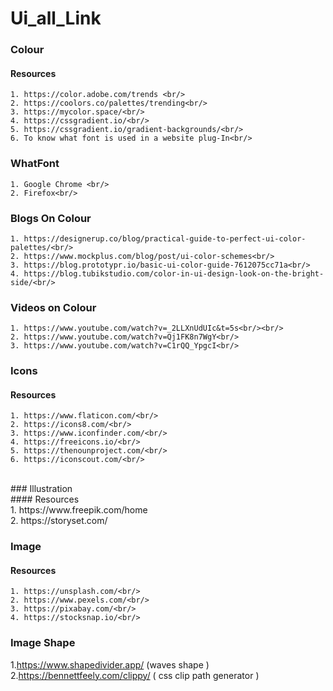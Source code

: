 # Ui_all_Link
### Colour
#### Resources<br/>
    1. https://color.adobe.com/trends <br/>
    2. https://coolors.co/palettes/trending<br/>
    3. https://mycolor.space/<br/>
    4. https://cssgradient.io/<br/>
    5. https://cssgradient.io/gradient-backgrounds/<br/>
    6. To know what font is used in a website plug-In<br/>
### WhatFont<br/>
    1. Google Chrome <br/>
    2. Firefox<br/>

### Blogs On Colour<br/>
    1. https://designerup.co/blog/practical-guide-to-perfect-ui-color-palettes/<br/>
    2. https://www.mockplus.com/blog/post/ui-color-schemes<br/>
    3. https://blog.prototypr.io/basic-ui-color-guide-7612075cc71a<br/>
    4. https://blog.tubikstudio.com/color-in-ui-design-look-on-the-bright-side/<br/>

### Videos on Colour<br/>
    1. https://www.youtube.com/watch?v=_2LLXnUdUIc&t=5s<br/><br/>
    2. https://www.youtube.com/watch?v=Qj1FK8n7WgY<br/>
    3. https://www.youtube.com/watch?v=C1rQQ_YpgcI<br/>

### Icons<br/>
#### Resources<br/>
    1. https://www.flaticon.com/<br/>
    2. https://icons8.com/<br/>
    3. https://www.iconfinder.com/<br/>
    4. https://freeicons.io/<br/>
    5. https://thenounproject.com/<br/>
    6. https://iconscout.com/<br/>
<br/>
### Illustration<br/>
#### Resources<br/>
    1. https://www.freepik.com/home<br/>
    2. https://storyset.com/<br/>

### Image<br/>
#### Resources<br/>
    1. https://unsplash.com/<br/>
    2. https://www.pexels.com/<br/>
    3. https://pixabay.com/<br/>
    4. https://stocksnap.io/<br/>
    
   ### Image Shape  <br/>
   1.https://www.shapedivider.app/  (waves shape ) <br/>
   2.https://bennettfeely.com/clippy/ ( css clip path generator ) <br/>

